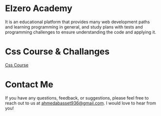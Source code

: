 # Elzero Academy
It is an educational platform that provides many web development paths and learning programming in general, and study plans with tests and programming challenges to ensure understanding the code and applying it.

# Css Course & Challanges
[Css Course](https://elzero.org/study/css-2021-study-plan/)


# Contact Me
If you have any questions, feedback, or suggestions, please feel free to reach out to us at ahmedabasset936@gmail.com. I would love to hear from you!
